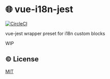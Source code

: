# :globe_with_meridians: vue-i18n-jest

[![CircleCI](https://circleci.com/gh/kazupon/vue-i18n-jest/tree/master.svg?style=svg)](https://circleci.com/gh/kazupon/vue-i18n-jest/tree/master)

vue-jest wrapper preset for i18n custom blocks

WIP

## :copyright: License

[MIT](http://opensource.org/licenses/MIT)
